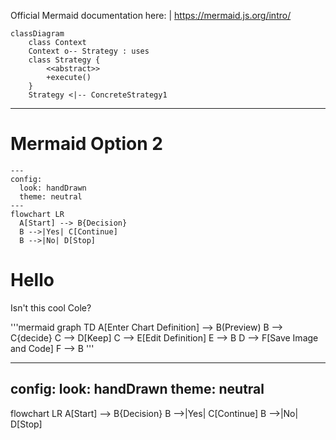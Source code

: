 Official Mermaid documentation here:
|
https://mermaid.js.org/intro/


```mermaid
classDiagram
    class Context
    Context o-- Strategy : uses
    class Strategy {
        <<abstract>>
        +execute()
    }
    Strategy <|-- ConcreteStrategy1
```

---

# Mermaid Option 2
```mermaid
---
config:
  look: handDrawn
  theme: neutral
---
flowchart LR
  A[Start] --> B{Decision}
  B -->|Yes| C[Continue]
  B -->|No| D[Stop]
```

# Hello
Isn't this cool Cole?

'''mermaid
graph TD
    A[Enter Chart Definition] --> B(Preview)
    B --> C{decide}
    C --> D[Keep]
    C --> E[Edit Definition]
    E --> B
    D --> F[Save Image and Code]
    F --> B
'''



---
config:
  look: handDrawn
  theme: neutral
---
flowchart LR
  A[Start] --> B{Decision}
  B -->|Yes| C[Continue]
  B -->|No| D[Stop]
